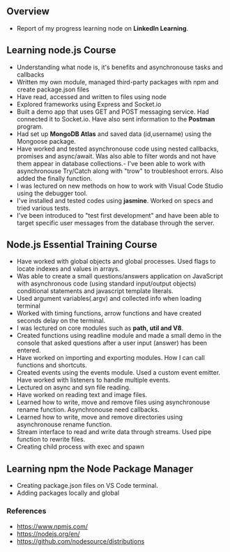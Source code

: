 
## Overview  
- Report of my progress learning node on **LinkedIn Learning**.

## Learning node.js Course

- Understanding what node is, it's benefits and asynchronouse tasks and callbacks
- Written my own module, managed third-party packages with npm and create package.json files
- Have read, accessed and written to files using node
- Explored frameworks using Express and Socket.io
 - Built a demo app that uses GET and POST messaging service. Had connected it to Socket.io. Have also sent information to the **Postman** program. 
-  Had set up **MongoDB Atlas** and saved data (id,username) using the Mongoose package.
- Have worked and tested asynchronouse code using nested callbacks, promises and async/await. Was also able to filter words and not have them appear in database collections.- I've been able to work with asynchronouse Try/Catch along with "trow" to troubleshoot errors. Also added the finally function.
- I was lectured on new methods on how to work with Visual Code Studio using the debugger tool. 
- I've installed and tested codes using **jasmine**. Worked on specs and tried various tests.
- I've been introduced to "test first development" and have been able to target specific user messages from the database through the server. 

## Node.js Essential Training Course

- Have worked with global objects and global processes.  Used flags to locate indexes and values in arrays. 
- Was able to create a small questions/answers application on JavaScript with asynchronous code (using standard input/output objects)  conditional statements and javascript template literals.
- Used argument variables(.argv) and collected info when loading terminal
- Worked with timing functions, arrow functions and have created seconds delay on the terminal. 
- I was lectured on core modules such as **path, util and V8**. 
- Created functions using readline module and made a small demo in the console that asked questions after a user input (answer) has been entered.
- Have worked on importing and exporting modules. How I can call functions and shortcuts.
- Created events using the events module. Used a custom event emitter. Have worked with listeners to handle multiple events. 
- Lectured on async and syn file reading.
- Have worked on reading text and image files. 
- Learned how to write, move and remove files using asynchronouse rename function. Asynchronouse need callbacks. 
- Learned how to write, move and remove directories using asynchronouse rename function.
- Stream interface to read and write data through streams. Used pipe function to rewrite files. 
- Creating child process with exec and spawn

## Learning npm the Node Package Manager
- Creating package.json files on VS Code terminal.
- Adding packages locally and global


### References 
- https://www.npmjs.com/
- https://nodejs.org/en/
- https://github.com/nodesource/distributions
```

```
